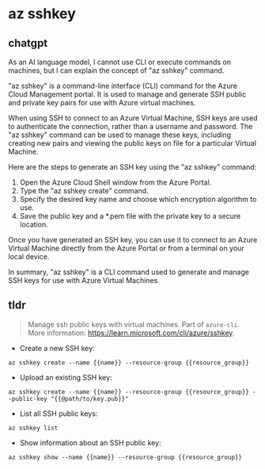 # az sshkey 
## chatgpt 
As an AI language model, I cannot use CLI or execute commands on machines, but I can explain the concept of "az sshkey" command. 

"az sshkey" is a command-line interface (CLI) command for the Azure Cloud Management portal. It is used to manage and generate SSH public and private key pairs for use with Azure virtual machines. 

When using SSH to connect to an Azure Virtual Machine, SSH keys are used to authenticate the connection, rather than a username and password. The "az sshkey" command can be used to manage these keys, including creating new pairs and viewing the public keys on file for a particular Virtual Machine. 

Here are the steps to generate an SSH key using the "az sshkey" command:

1. Open the Azure Cloud Shell window from the Azure Portal.
2. Type the "az sshkey create" command.
3. Specify the desired key name and choose which encryption algorithm to use.
4. Save the public key and a *.pem file with the private key to a secure location. 

Once you have generated an SSH key, you can use it to connect to an Azure Virtual Machine directly from the Azure Portal or from a terminal on your local device. 

In summary, "az sshkey" is a CLI command used to generate and manage SSH keys for use with Azure Virtual Machines. 

## tldr 
 
> Manage ssh public keys with virtual machines.
> Part of `azure-cli`.
> More information: <https://learn.microsoft.com/cli/azure/sshkey>.

- Create a new SSH key:

`az sshkey create --name {{name}} --resource-group {{resource_group}}`

- Upload an existing SSH key:

`az sshkey create --name {{name}} --resource-group {{resource_group}} --public-key "{{@path/to/key.pub}}"`

- List all SSH public keys:

`az sshkey list`

- Show information about an SSH public key:

`az sshkey show --name {{name}} --resource-group {{resource_group}}`
